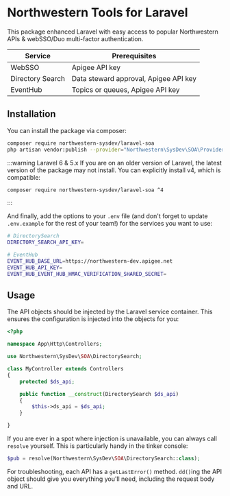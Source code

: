 # Northwestern Tools for Laravel
This package enhanced Laravel with easy access to popular Northwestern APIs & webSSO/Duo multi-factor authentication.

| Service          | Prerequisites                         |
| ---------------- | ------------------------------------- |
| WebSSO           | Apigee API key                        |
| Directory Search | Data steward approval, Apigee API key |
| EventHub         | Topics or queues, Apigee API key      |

## Installation
You can install the package via composer:

```bash
composer require northwestern-sysdev/laravel-soa
php artisan vendor:publish --provider="Northwestern\SysDev\SOA\Providers\NuSoaServiceProvider"
```

:::warning Laravel 6 & 5.x
If you are on an older version of Laravel, the latest version of the package may not install. You can explicitly install v4, which is compatible:

```bash
composer require northwestern-sysdev/laravel-soa ^4
```
:::

And finally, add the options to your `.env` file (and don't forget to update `.env.example` for the rest of your team!) for the services you want to use:

```bash
# DirectorySearch
DIRECTORY_SEARCH_API_KEY=

# EventHub
EVENT_HUB_BASE_URL=https://northwestern-dev.apigee.net
EVENT_HUB_API_KEY=
EVENT_HUB_EVENT_HUB_HMAC_VERIFICATION_SHARED_SECRET=
```

## Usage
The API objects should be injected by the Laravel service container. This ensures the configuration is injected into the objects for you:

```php
<?php

namespace App\Http\Controllers;

use Northwestern\SysDev\SOA\DirectorySearch;

class MyController extends Controllers
{
    protected $ds_api;

    public function __construct(DirectorySearch $ds_api)
    {
        $this->ds_api = $ds_api;
    }

}
```

If you are ever in a spot where injection is unavailable, you can always call `resolve` yourself. This is particularly handy in the tinker console:

```php
$pub = resolve(Northwestern\SysDev\SOA\DirectorySearch::class);
```

For troubleshooting, each API has a `getLastError()` method. `dd()`ing the API object should give you everything you'll need, including the request body and URL.